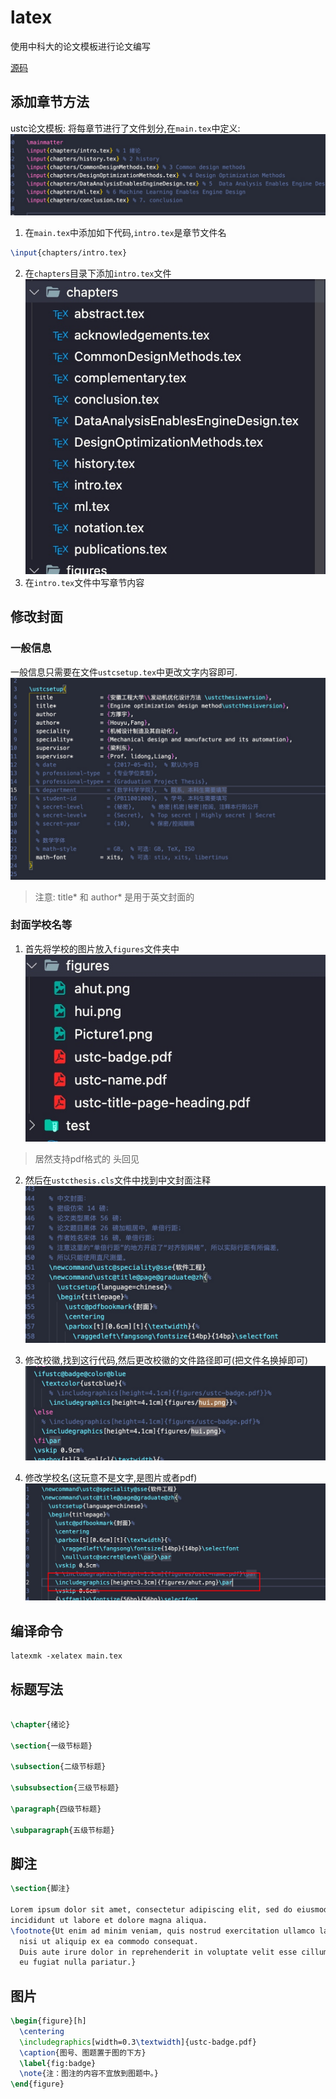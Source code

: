 # latex

使用中科大的论文模板进行论文编写

[源码](https://github.com/ustctug/ustcthesis)


## 添加章节方法
ustc论文模板:
将每章节进行了文件划分,在`main.tex`中定义:
![](media/16487313841812/16487366541012.jpg)

1. 在`main.tex`中添加如下代码,`intro.tex`是章节文件名
```latex
\input{chapters/intro.tex}
```
2. 在`chapters`目录下添加`intro.tex`文件
![](media/16487313841812/16487367326057.jpg)
3. 在`intro.tex`文件中写章节内容

## 修改封面
### 一般信息
一般信息只需要在文件`ustcsetup.tex`中更改文字内容即可.
![](media/16487313841812/16487368841436.jpg)

> 注意: title* 和 author* 是用于英文封面的
### 封面学校名等
1. 首先将学校的图片放入`figures`文件夹中
![](media/16487313841812/16487370542326.jpg)
> 居然支持pdf格式的 头回见

2. 然后在`ustcthesis.cls`文件中找到中文封面注释
![](media/16487313841812/16487374112766.jpg)

3. 修改校徽,找到这行代码,然后更改校徽的文件路径即可(把文件名换掉即可)
    ![](media/16487313841812/16487375493085.jpg)

4. 修改学校名(这玩意不是文字,是图片或者pdf)
    ![](media/16487313841812/16487374611829.jpg)



## 编译命令
```shell
latexmk -xelatex main.tex
```

## 标题写法

```latex

\chapter{绪论}

\section{一级节标题}

\subsection{二级节标题}

\subsubsection{三级节标题}

\paragraph{四级节标题}

\subparagraph{五级节标题}

```

## 脚注
```latex
\section{脚注}

Lorem ipsum dolor sit amet, consectetur adipiscing elit, sed do eiusmod tempor
incididunt ut labore et dolore magna aliqua.
\footnote{Ut enim ad minim veniam, quis nostrud exercitation ullamco laboris
  nisi ut aliquip ex ea commodo consequat.
  Duis aute irure dolor in reprehenderit in voluptate velit esse cillum dolore
  eu fugiat nulla pariatur.}

```

## 图片
```latex
\begin{figure}[h]
  \centering
  \includegraphics[width=0.3\textwidth]{ustc-badge.pdf}
  \caption{图号、图题置于图的下方}
  \label{fig:badge}
  \note{注：图注的内容不宜放到图题中。}
\end{figure}
```

